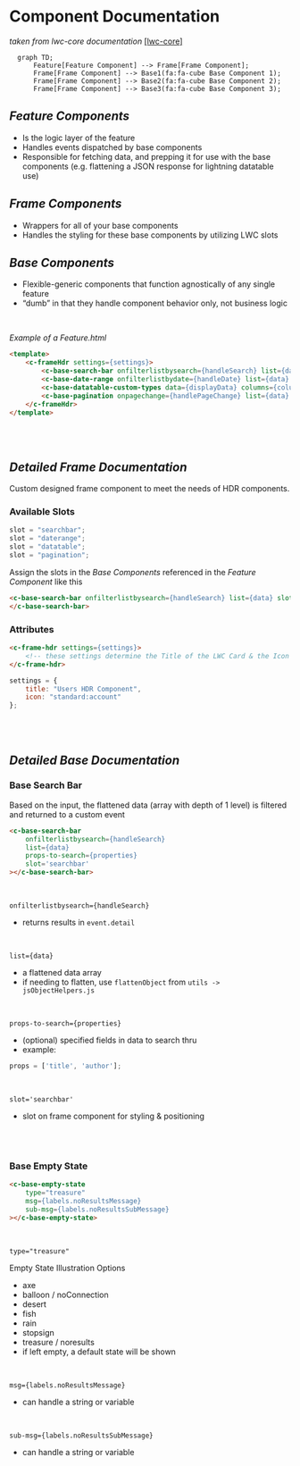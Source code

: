 # Component Documentation

_taken from lwc-core documentation_ [[lwc-core]](https://github.com/initdotd/lwc-core/tree/master/docs)

```mermaid
  graph TD;
      Feature[Feature Component] --> Frame[Frame Component];
      Frame[Frame Component] --> Base1(fa:fa-cube Base Component 1);
      Frame[Frame Component] --> Base2(fa:fa-cube Base Component 2);
      Frame[Frame Component] --> Base3(fa:fa-cube Base Component 3);
```

## _Feature Components_

-   Is the logic layer of the feature
-   Handles events dispatched by base components
-   Responsible for fetching data, and prepping it for use with the base components (e.g. flattening a JSON response for lightning datatable use)

## _Frame Components_

-   Wrappers for all of your base components
-   Handles the styling for these base components by utilizing LWC slots


## _Base Components_

-   Flexible-generic components that function agnostically of any single feature
-   “dumb” in that they handle component behavior only, not business logic

<br>

_Example of a Feature.html_

```html
<template>
    <c-frameHdr settings={settings}>
        <c-base-search-bar onfilterlistbysearch={handleSearch} list={data} slot="searchbar"></c-base-search-bar>
        <c-base-date-range onfilterlistbydate={handleDate} list={data} field="dob" slot="daterange"></c-base-date-range>
        <c-base-datatable-custom-types data={displayData} columns={columns} key-field="id" slot="datatable"></c-base-datatable-custom-types>
        <c-base-pagination onpagechange={handlePageChange} list={data} slot="pagination"></c-base-pagination>
    </c-frameHdr>
</template>
```

<br><br>

## _Detailed Frame Documentation_

Custom designed frame component to meet the needs of HDR components.

### Available Slots

```js
slot = "searchbar";
slot = "daterange";
slot = "datatable";
slot = "pagination";
```

Assign the slots in the _Base Components_ referenced in the _Feature Component_ like this

```html
<c-base-search-bar onfilterlistbysearch={handleSearch} list={data} slot="searchbar">
</c-base-search-bar>
```

### Attributes

```html
<c-frame-hdr settings={settings}>
    <!-- these settings determine the Title of the LWC Card & the Icon used -->
</c-frame-hdr>
```

```js
settings = {
    title: "Users HDR Component",
    icon: "standard:account"
};
```

<br><br>

## _Detailed Base Documentation_

### Base Search Bar

Based on the input, the flattened data (array with depth of 1 level) is filtered and returned to a custom event

```html
<c-base-search-bar
	onfilterlistbysearch={handleSearch}
	list={data}
    props-to-search={properties}
	slot='searchbar'
></c-base-search-bar>
```
<br>

`onfilterlistbysearch={handleSearch}` 
- returns results in `event.detail`

<br>

`list={data}`
- a flattened data array 
- if needing to flatten, use `flattenObject` from `utils -> jsObjectHelpers.js`

<br>

`props-to-search={properties}`
- (optional) specified fields in data to search thru
- example: 
```js
props = ['title', 'author'];
```

<br>

`slot='searchbar'`
- slot on frame component for styling & positioning

<br><br>

### Base Empty State 

```html
<c-base-empty-state
    type="treasure" 
    msg={labels.noResultsMessage} 
    sub-msg={labels.noResultsSubMessage}
></c-base-empty-state>
```

<br>

`type="treasure"` 

Empty State Illustration Options
- axe
- balloon / noConnection
- desert
- fish
- rain
- stopsign
- treasure / noresults
- if left empty, a default state will be shown

<br>

`msg={labels.noResultsMessage}`
- can handle a string or variable

<br>

`sub-msg={labels.noResultsSubMessage}`
- can handle a string or variable
